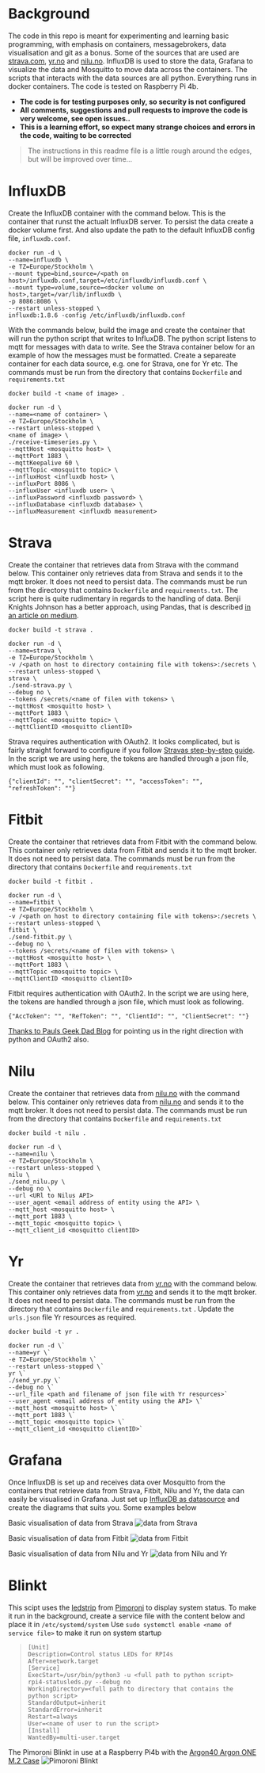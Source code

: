 # Background
The code in this repo is meant for experimenting and learning basic programming, with emphasis on containers, messagebrokers, data visualisation and git as a bonus. Some of the sources that are used are [strava.com](https://www.strava.com), [yr.no](https://www.yr.no) and [nilu.no](https://www.nilu.no). InfluxDB is used to store the data, Grafana to visualize the data and Mosquitto to move data across the containers. The scripts that interacts with the data sources are all python. Everything runs in docker containers. The code is tested on Raspberry Pi 4b.

- **The code is for testing purposes only, so security is not configured**
- **All comments, suggestions and pull requests to improve the code is very welcome, see open issues..**
- **This is a learning effort, so expect many strange choices and errors in the code, waiting to be corrected**

> The instructions in this readme file is a little rough around the edges, but will be improved over time...
# InfluxDB
Create the InfluxDB container with the command below. This is the container that runst the actualt InfluxDB server. To persist the data create a docker volume first. And also update the path to the default InfluxDB config file, `influxdb.conf`.
```
docker run -d \  
--name=influxdb \  
-e TZ=Europe/Stockholm \  
--mount type=bind,source=/<path on host>/influxdb.conf,target=/etc/influxdb/influxdb.conf \  
--mount type=volume,source=<docker volume on host>,target=/var/lib/influxdb \  
-p 8086:8086 \  
--restart unless-stopped \  
influxdb:1.8.6 -config /etc/influxdb/influxdb.conf
```
With the commands below, build the image and create the container that will run the python script that writes to InfluxDB. The python script listens to mqtt for messages with data to write. See the Strava container below for an example of how the messages must be formatted. Create a separeate container for each data source, e.g. one for Strava, one for Yr etc. The commands must be run from the directory that contains `Dockerfile` and `requirements.txt`  

`docker build -t <name of image> .`

```
docker run -d \  
--name=<name of container> \  
-e TZ=Europe/Stockholm \  
--restart unless-stopped \  
<name of image> \  
./receive-timeseries.py \  
--mqttHost <mosquitto host> \  
--mqttPort 1883 \  
--mqttKeepalive 60 \  
--mqttTopic <mosquitto topic> \  
--influxHost <influxdb host> \  
--influxPort 8086 \  
--influxUser <influxdb user> \  
--influxPassword <influxdb password> \  
--influxDatabase <influxdb database> \  
--influxMeasurement <influxdb measurement>
```
# Strava
Create the container that retrieves data from Strava with the command below. This container only retrieves data from Strava and sends it to the mqtt broker. It does not need to persist data. The commands must be run from the directory that contains `Dockerfile` and `requirements.txt`. The script here is quite rudimentary in regards to the handling of data. Benji Knights Johnson has a better approach, using Pandas, that is described [in an article on medium](https://medium.com/swlh/using-python-to-connect-to-stravas-api-and-analyse-your-activities-dummies-guide-5f49727aac86).

`docker build -t strava .`

```
docker run -d \  
--name=strava \  
-e TZ=Europe/Stockholm \  
-v /<path on host to directory containing file with tokens>:/secrets \  
--restart unless-stopped \  
strava \  
./send-strava.py \  
--debug no \  
--tokens /secrets/<name of filen with tokens> \  
--mqttHost <mosquitto host> \  
--mqttPort 1883 \  
--mqttTopic <mosquitto topic> \  
--mqttClientID <mosquitto clientID>
```

Strava requires authentication with OAuth2. It looks complicated, but is fairly straight forward to configure if you follow [Stravas step-by-step guide](https://developers.strava.com/docs/getting-started/#oauth). In the script we are using here, the tokens are handled through a json file, which must look as following.

`{"clientId": "", "clientSecret": "", "accessToken": "", "refreshToken": ""}`
# Fitbit
Create the container that retrieves data from Fitbit with the command below. This container only retrieves data from Fitbit and sends it to the mqtt broker. It does not need to persist data. The commands must be run from the directory that contains `Dockerfile` and `requirements.txt`

`docker build -t fitbit .`

```
docker run -d \  
--name=fitbit \  
-e TZ=Europe/Stockholm \  
-v /<path on host to directory containing file with tokens>:/secrets \  
--restart unless-stopped \  
fitbit \  
./send-fitbit.py \  
--debug no \  
--tokens /secrets/<name of filen with tokens> \  
--mqttHost <mosquitto host> \  
--mqttPort 1883 \  
--mqttTopic <mosquitto topic> \  
--mqttClientID <mosquitto clientID>
```

Fitbit requires authentication with OAuth2. In the script we are using here, the tokens are handled through a json file, which must look as following. 

`{"AccToken": "", "RefToken": "", "ClientId": "", "ClientSecret": ""}`

[Thanks to Pauls Geek Dad Blog](https://pdwhomeautomation.blogspot.com/2016/01/fitbit-api-access-using-oauth20-and.html) for pointing us in the right direction with python and OAuth2 also.

# Nilu
Create the container that retrieves data from [nilu.no](https://www.nilu.no) with the command below. This container only retrieves data from [nilu.no](https://www.nilu.no) and sends it to the mqtt broker. It does not need to persist data. The commands must be run from the directory that contains `Dockerfile` and `requirements.txt`

`docker build -t nilu .`

```
docker run -d \  
--name=nilu \  
-e TZ=Europe/Stockholm \  
--restart unless-stopped \ 
nilu \  
./send_nilu.py \  
--debug no \  
--url <URl to Nilus API>
--user_agent <email address of entity using the API> \  
--mqtt_host <mosquitto host> \  
--mqtt_port 1883 \  
--mqtt_topic <mosquitto topic> \  
--mqtt_client_id <mosquitto clientID>
```

# Yr
Create the container that retrieves data from [yr.no](https://www.yr.no) with the command below. This container only retrieves data from [yr.no](https://www.yr.no) and sends it to the mqtt broker. It does not need to persist data. The commands must be run from the directory that contains `Dockerfile` and `requirements.txt` . Update the `urls.json` file Yr resources as required.

`docker build -t yr .`

```
docker run -d \`  
--name=yr \`  
-e TZ=Europe/Stockholm \`  
--restart unless-stopped \` 
yr \`  
./send_yr.py \`  
--debug no \`  
--url_file <path and filename of json file with Yr resources>`
--user_agent <email address of entity using the API> \`  
--mqtt_host <mosquitto host> \`  
--mqtt_port 1883 \`  
--mqtt_topic <mosquitto topic> \`  
--mqtt_client_id <mosquitto clientID>`
```
# Grafana
Once InfluxDB is set up and receives data over Mosquitto from the containers that retrieve data from Strava, Fitbit, Nilu and Yr, the data can easily be visualised in Grafana. Just set up [InfluxDB as datasource](https://grafana.com/docs/grafana/latest/datasources/add-a-data-source/) and create the diagrams that suits you. Some examples below 

Basic visualisation of data from Strava
![data from Strava](/grafana/strava.png)

Basic visualisation of data from Fitbit
![data from Fitbit](/grafana/fitbit.png)

Basic visualisation of data from Nilu and Yr
![data from Nilu and Yr](/grafana/climate.png)
# Blinkt
This scipt uses the [ledstrip](https://shop.pimoroni.com/products/blinkt) from [Pimoroni](https://shop.pimoroni.com/) to display system status. To make it run in the background, create a service file with the content below and place it in `/etc/systemd/system` Use `sudo systemctl enable <name of service file>` to make it run on system startup
>`[Unit]`  
`Description=Control status LEDs for RPI4s`  
`After=network.target`  
`[Service]`  
`ExecStart=/usr/bin/python3 -u <full path to python script>`  
`rpi4-statusleds.py --debug no`  
`WorkingDirectory=<full path to directory that contains the python script>`  
`StandardOutput=inherit`  
`StandardError=inherit`  
`Restart=always`  
`User=<name of user to run the script>`  
`[Install]`  
`WantedBy=multi-user.target`  

The Pimoroni Blinkt in use at a Raspberry Pi4b with the [Argon40 Argon ONE M.2 Case](https://www.argon40.com/argon-one-m-2-case-for-raspberry-pi-4.html)
![Pimoroni Blinkt](/blinkt/IMG_20210722_000358.jpg)
